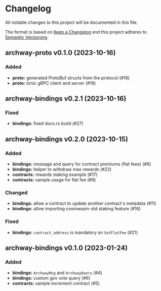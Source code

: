 # Changelog

All notable changes to this project will be documented in this file.

The format is based on [Keep a Changelog](http://keepachangelog.com/)
and this project adheres to [Semantic Versioning](http://semver.org/).

## archway-proto v0.1.0 (2023-10-16)

### Added

- **proto:** generated ProtoBuf structs from the protocol (#18)
- **proto:** tonic gRPC client and server (#18)

## archway-bindings v0.2.1 (2023-10-16)

### Fixed

- **bindings:** fixed docs.rs build (#27)

## archway-bindings v0.2.0 (2023-10-15)

### Added

- **bindings:** message and query for contract premiums (flat fees) (#9)
- **bindings:** helper to withdraw max rewards (#22)
- **contracts:** rewards staking example (#17)
- **contracts:** sample usage for flat fee (#9)

### Changed

- **bindings:** allow a contract to update another contract's metadata (#11)
- **bindings:** allow importing cosmwasm-std staking feature (#16)

### Fixed

- **bindings:** `contract_address` is mandatory on `SetFlatFee` (#21)

## archway-bindings v0.1.0 (2023-01-24)

### Added

- **bindings:** `ArchwayMsg` and `ArchwayQuery` (#4)
- **bindings:** custom gov vote query (#6)
- **contracts:** sample increment contract (#5)
